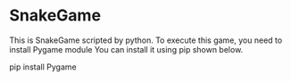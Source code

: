 # SnakeGame
This is SnakeGame scripted by python.
To execute this game, you need to install Pygame module
You can install it using pip shown below.

pip install Pygame
